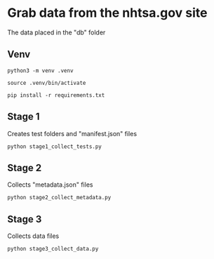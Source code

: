# Grab data from the nhtsa.gov site

The data placed in the "db" folder


## Venv
```
python3 -m venv .venv
```
```
source .venv/bin/activate
```
```
pip install -r requirements.txt
```


## Stage 1

Creates test folders and "manifest.json" files 

```
python stage1_collect_tests.py
```

## Stage 2

Collects "metadata.json" files 

```
python stage2_collect_metadata.py
```

## Stage 3

Collects data files 

```
python stage3_collect_data.py
```
